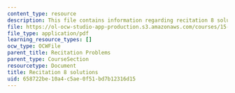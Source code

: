```yaml
---
content_type: resource
description: This file contains information regarding recitation 8 solutions.
file: https://ol-ocw-studio-app-production.s3.amazonaws.com/courses/15-053-optimization-methods-in-management-science-spring-2013/658722be10a4c5ae0f51bd7b12316d15_MIT15_053S13_rec08sol.pdf
file_type: application/pdf
learning_resource_types: []
ocw_type: OCWFile
parent_title: Recitation Problems
parent_type: CourseSection
resourcetype: Document
title: Recitation 8 solutions
uid: 658722be-10a4-c5ae-0f51-bd7b12316d15
---
```

